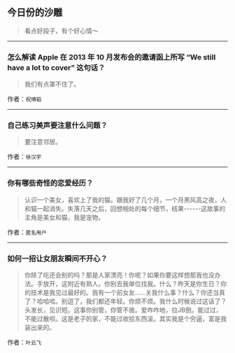 ## 今日份的沙雕

> 看点好段子，有个好心情～


 
---

### 怎么解读 Apple 在 2013 年 10 月发布会的邀请函上所写 “We still have a lot to cover” 这句话？

> 我们有点罩不住了。


作者：`祝博韬`

---

### 自己练习美声要注意什么问题？

> 要注意邻居。


作者：`徐汉宇`

---

### 你有哪些奇怪的恋爱经历？

> 认识一个美女，喜欢上了我的猫。跟我好了几个月，一个月黑风高之夜，人和猫一起消失。失落几天之后，回想相处的每个细节，结果------这故事的主角是美女和猫，我是宠物。


作者：`匿名用户`

---

### 如何一招让女朋友瞬间不开心？

> 你除了吃还会别的吗？那是人家漂亮！你呢？如果你要这样想那我也没办法。手放开，这附近有熟人。你别去我单位找我。什么？昨天是你生日？你的技术是我见过最好的。我有一个前女友……关我什么事？什么？你还当真了？哈哈哈。别逗了，我们都还年轻。你烦不烦。我什么时候说过这话了？头发长，见识短。这事你别管，你管不凿。爱咋咋地，拉JB倒。能过过，不能过散呗。这是老子的家，不能过收拾东西滚。其实我是个穷逼，富是我装出来的。


作者：`叶云飞`